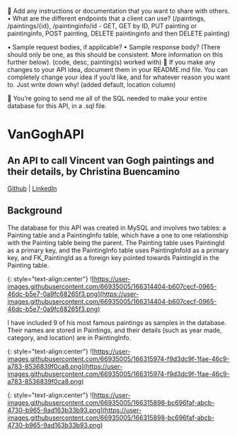 
	Add any instructions or documentation that you want to share with others. 
•	What are the different endpoints that a client can use? (/paintings, /paintings/{id}, /paintinginfo/id - GET, GET by ID, PUT painting or paintinginfo, POST painting, DELETE paintinginfo and then DELETE painting)

•	Sample request bodies, if applicable? 
•	Sample response body? (There should only be one, as this should be consistent. More information on this further below). (code, desc, painting(s) worked with)
	If you make any changes to your API idea, document them in your README.md file. You can completely change your idea if you’d like, and for whatever reason you want to. Just write down why! (added default, location column)

	You’re going to send me all of the SQL needed to make your entire database for this API, in a .sql file. 

# VanGoghAPI
## An API to call Vincent van Gogh paintings and their details, by Christina Buencamino<br>
[Github](https://github.com/christinabuencamino) | [LinkedIn](https://www.linkedin.com/in/christina-buencamino/)
<br>
## Background
The database for this API was created in MySQL and involves two tables: a Painting table and a PaintingInfo table, which have a one to one relationship with the Painting table being the parent. The Painting table uses PaintingId as a primary key, and the PaintingInfo table uses PaintingInfoId as a primary key, and FK_PaintingId as a foreign key pointed towards PaintingId in the Painting table.

{: style="text-align:center"}
![https://user-images.githubusercontent.com/66935005/166314404-b607cecf-0965-46dc-b5e7-0a9fc68265f3.png](https://user-images.githubusercontent.com/66935005/166314404-b607cecf-0965-46dc-b5e7-0a9fc68265f3.png)
  
I have included 9 of his most famous paintings as samples in the database. Their names are stored in Paintings, and their details (such as year made, category, and location) are in PaintingInfo. <br>

{: style="text-align:center"}
![https://user-images.githubusercontent.com/66935005/166315974-f9d3dc9f-1fae-46c9-a783-8536839f0ca8.png](https://user-images.githubusercontent.com/66935005/166315974-f9d3dc9f-1fae-46c9-a783-8536839f0ca8.png)

{: style="text-align:center"}
![https://user-images.githubusercontent.com/66935005/166315898-bc696faf-abcb-4730-b965-9ad163b33b93.png](https://user-images.githubusercontent.com/66935005/166315898-bc696faf-abcb-4730-b965-9ad163b33b93.png)

<br>
